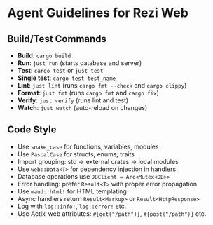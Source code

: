# Agent Guidelines for Rezi Web

## Build/Test Commands
- **Build**: `cargo build`
- **Run**: `just run` (starts database and server)
- **Test**: `cargo test` or `just test`
- **Single test**: `cargo test test_name`
- **Lint**: `just lint` (runs `cargo fmt --check` and `cargo clippy`)
- **Format**: `just fmt` (runs `cargo fmt` and `cargo fix`)
- **Verify**: `just verify` (runs lint and test)
- **Watch**: `just watch` (auto-reload on changes)

## Code Style
- Use `snake_case` for functions, variables, modules
- Use `PascalCase` for structs, enums, traits
- Import grouping: std → external crates → local modules
- Use `web::Data<T>` for dependency injection in handlers
- Database operations use `DBClient = Arc<Mutex<DB>>`
- Error handling: prefer `Result<T>` with proper error propagation
- Use `maud::html!` for HTML templating
- Async handlers return `Result<Markup>` or `Result<HttpResponse>`
- Log with `log::info!`, `log::error!` etc.
- Use Actix-web attributes: `#[get("/path")]`, `#[post("/path")]` etc.